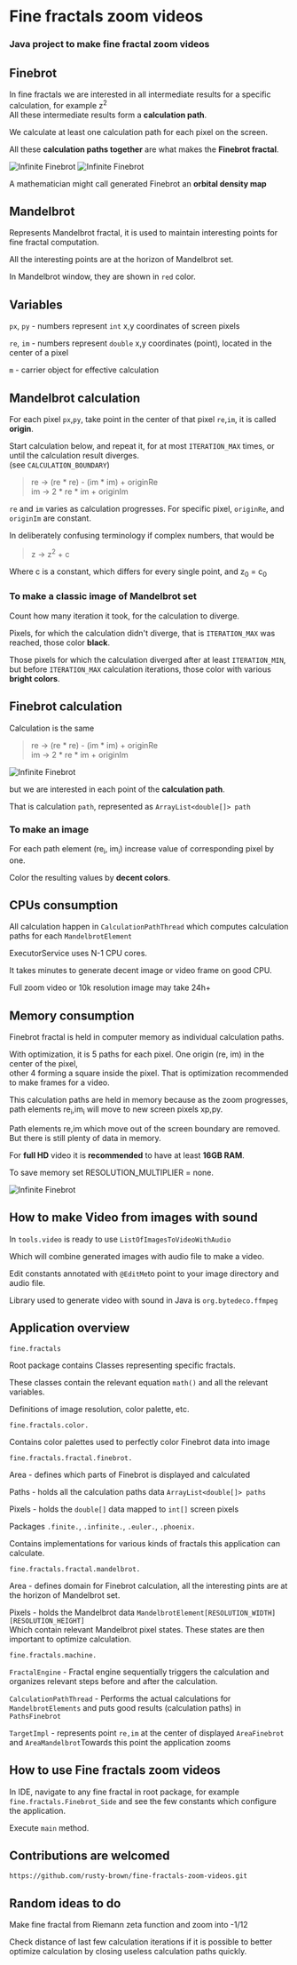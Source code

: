 # Fine fractals zoom videos

### Java project to make fine fractal zoom videos

## Finebrot

In fine fractals we are interested in all intermediate results for a specific calculation, for example z<sup>2</sup>  
All these intermediate results form a **calculation path**.

We calculate at least one calculation path for each pixel on the screen.

All these **calculation paths together** are what makes the **Finebrot fractal**.

![Infinite Finebrot](src/main/resources/images/Finebrot.jpg)
![Infinite Finebrot](src/main/resources/images/Fat-Star.jpg)

A mathematician might call generated Finebrot an **orbital density map**

## Mandelbrot

Represents Mandelbrot fractal, it is used to maintain interesting points for fine fractal computation.

All the interesting points are at the horizon of Mandelbrot set.

In Mandelbrot window, they are shown in `red` color.

## Variables

`px`, `py` - numbers represent `int` x,y coordinates of screen pixels

`re`, `im` - numbers represent `double` x,y coordinates (point), located in the center of a pixel

`m` - carrier object for effective calculation

## Mandelbrot calculation

For each pixel `px`,`py`, take point in the center of that pixel `re`,`im`, it is called **origin**.

Start calculation below, and repeat it, for at most `ITERATION_MAX` times, or until the calculation result diverges.   
(see `CALCULATION_BOUNDARY`)

> re -> (re * re) - (im * im) + originRe  
> im -> 2 * re * im + originIm

`re` and `im` varies as calculation progresses.
For specific pixel, `originRe`, and `originIm` are constant.

In deliberately confusing terminology if complex numbers, that would be

> z -> z<sup>2</sup> + c

Where c is a constant, which differs for every single point, and z<sub>0</sub> = c<sub>0</sub>

### To make a classic image of Mandelbrot set

Count how many iteration it took, for the calculation to diverge.

Pixels, for which the calculation didn't diverge, that is `ITERATION_MAX` was reached, those color **black**.

Those pixels for which the calculation diverged after at least `ITERATION_MIN`, but before `ITERATION_MAX`
calculation iterations, those color with various **bright colors**.

## Finebrot calculation

Calculation is the same

> re -> (re * re) - (im * im) + originRe  
> im -> 2 * re * im + originIm

![Infinite Finebrot](src/main/resources/images/Infinite-Finebrot.jpg)


but we are interested in each point of the **calculation path**.

That is calculation `path`, represented as `ArrayList<double[]> path`

### To make an image

For each path element (re<sub>i</sub>, im<sub>i</sub>) increase value of corresponding pixel by one.

Color the resulting values by **decent colors**.

## CPUs consumption

All calculation happen in `CalculationPathThread` which computes calculation paths for each `MandelbrotElement`

ExecutorService uses N-1 CPU cores.

It takes minutes to generate decent image or video frame on good CPU.

Full zoom video or 10k resolution image may take 24h+

## Memory consumption

Finebrot fractal is held in computer memory as individual calculation paths.

With optimization, it is 5 paths for each pixel. One origin (re, im) in the center of the pixel,  
other 4 forming a square inside the pixel. That is optimization recommended to make frames for a video.

This calculation paths are held in memory because as the zoom progresses,   
path elements re<sub>i</sub>,im<sub>i</sub> will move to new screen pixels xp,py.

Path elements re,im which move out of the screen boundary are removed. But there is still plenty of data in memory.

For **full HD** video it is **recommended** to have at least **16GB RAM**.

To save memory set RESOLUTION_MULTIPLIER = none.

![Infinite Finebrot](src/main/resources/images/Euler.jpg)

## How to make Video from images with sound

In `tools.video` is ready to use `ListOfImagesToVideoWithAudio`

Which will combine generated images with audio file to make a video.

Edit constants annotated with `@EditMe`to point to your image directory and audio file.

Library used to generate video with sound in Java is `org.bytedeco.ffmpeg`

## Application overview

`fine.fractals`

Root package contains Classes representing specific fractals.

These classes contain the relevant equation `math()` and all the relevant variables.

Definitions of image resolution, color palette, etc.

`fine.fractals.color.`

Contains color palettes used to perfectly color Finebrot data into image

`fine.fractals.fractal.finebrot.`

Area - defines which parts of Finebrot is displayed and calculated

Paths - holds all the calculation paths data `ArrayList<double[]> paths`

Pixels - holds the `double[]` data mapped to `int[]` screen pixels

Packages `.finite.`, `.infinite.`, `.euler.`, `.phoenix.`

Contains implementations for various kinds of fractals this application can calculate.

`fine.fractals.fractal.mandelbrot.`

Area - defines domain for Finebrot calculation, all the interesting pints are at the horizon of Mandelbrot set.

Pixels - holds the Mandelbrot data `MandelbrotElement[RESOLUTION_WIDTH][RESOLUTION_HEIGHT]`    
Which contain relevant Mandelbrot pixel states. These states are then important to optimize calculation.

`fine.fractals.machine.`

`FractalEngine` - Fractal engine sequentially triggers the calculation and organizes relevant steps before and after the calculation.

`CalculationPathThread` - Performs the actual calculations for `MandelbrotElements` and
puts good results (calculation paths) in `PathsFinebrot`

`TargetImpl` - represents point `re,im` at the center of displayed `AreaFinebrot` and `AreaMandelbrot`Towards this point
the application zooms

## How to use Fine fractals zoom videos

In IDE, navigate to any fine fractal in root package, for example `fine.fractals.Finebrot_Side`
and see the few constants which configure the application.

Execute `main` method.

## Contributions are welcomed

```
https://github.com/rusty-brown/fine-fractals-zoom-videos.git
```

## Random ideas to do

Make fine fractal from Riemann zeta function and zoom into -1/12

Check distance of last few calculation iterations if it is possible to better optimize calculation by closing useless
calculation paths quickly.
